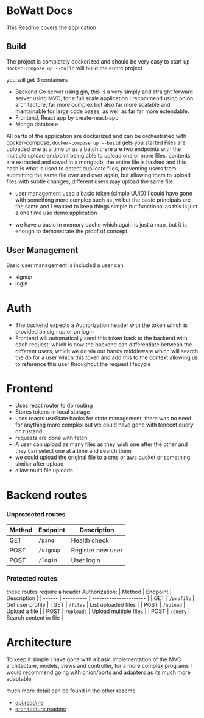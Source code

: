 # BoWatt Docs

This Readme covers the application

## Build
The project is completely dockerized and should be very easy to start up
`docker-compose up --build` will build the entire project

you will get 3 containers
- Backend Go server using gin, this is a very simply and straight forward server using MVC, for a full scale application I recommend using onion architecture, far more complex but also far more scalable and mantainable for large code bases, as well as far far more extendable.
- Frontend, React app by create-react-app
- Mongo database

All parts of the application are dockerized and can be orchestrated with docker-compose, `docker-compose up --build` gets you started
Files are uploaded one at a time or as a batch there are two endpoints with the multiple upload endpoint being able to upload one or more files, contents are extracted and saved in a mongodb, the entire file is hashed and this hash is what is used to detect duplicate files, preventing users from submitting the same file over and over again, but allowing them to upload files with subtle changes, different users may upload the same file.

- user management used a basic token (simple UUID) I could have gone with something more complex such as jwt but the basic principals are the same and I wanted to keep things simple but functional as this is just a one time use demo application

- we have a basic in memory cache which again is just a map, but it is enough to demonstrate the proof of concept.

## User Management
Basic user management is included a user can
- signup
- login

# Auth
- The backend expects a Authorization header with the token which is provided on sign up or on login
- Frontend will automatically send this token back to the backend with each request, which is how the backend can differentiate betwean the different users, which we do via our handy middleware which will search the db for a user which this token and add this to the context allowing us to reference this user throughout the request lifecycle

# Frontend
- Uses react router to do routing
- Stores tokens in local storage
- uses reacts useState hooks for state management, there was no need for anything more complex but we could have gone with tencent query or zustand
- requests are done with fetch
-  A user can upload as many files as they wish one after the other and they can select one at a time and search them
-  we could upload the original file to a cms or aws bucket or something similar after upload
- allow multi file uploads

# Backend routes


### Unprotected routes
| Method | Endpoint  | Description       |
| ------ | --------- | ----------------- |
| GET    | `/ping`   | Health check      |
| POST   | `/signup` | Register new user |
| POST   | `/login`  | User login        |


### Protected routes
these routes require a header
Authorization: <token>
| Method | Endpoint   | Description            |
| ------ | ---------- | ---------------------- |
| GET    | `/profile` | Get user profile       |
| GET    | `/files`   | List uploaded files    |
| POST   | `/upload`  | Upload a file          |
| POST   | `/uploads` | Upload multiple files  |
| POST   | `/query`   | Search content in file |

# Architecture
To keep it simple I have gone with a basic implementation of the MVC architecture, models, views and controller, for a more complex programs I would recommend going with onion/ports and adapters as its much more adaptable

much more detail can be found in the other readme
- [api.readme](./api.readme.md)
- [architecture.readme](./architecture.readme.md)
